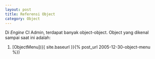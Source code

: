```yaml
---
layout: post
title: Referensi Object
category: Object
---
```


Di *Engine* CI Admin, terdapat banyak object-object. Object yang dikenal sampai
saat ini adalah:

1. [ObjectMenu]({{ site.baseurl }}{% post_url 2005-12-30-object-menu %})